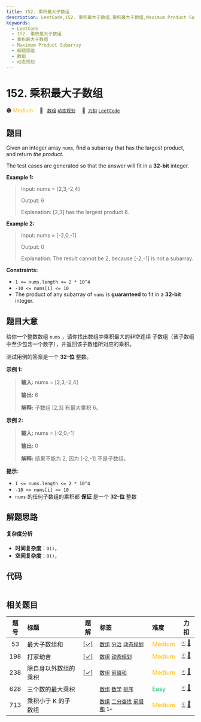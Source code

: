 ```yaml
---
title: 152. 乘积最大子数组
description: LeetCode,152. 乘积最大子数组,乘积最大子数组,Maximum Product Subarray,解题思路,数组,动态规划
keywords:
  - LeetCode
  - 152. 乘积最大子数组
  - 乘积最大子数组
  - Maximum Product Subarray
  - 解题思路
  - 数组
  - 动态规划
---
```


# 152. 乘积最大子数组

🟠 <font color=#ffb800>Medium</font>&emsp; 🔖&ensp; [`数组`](/tag/array.md) [`动态规划`](/tag/dynamic-programming.md)&emsp; 🔗&ensp;[`力扣`](https://leetcode.cn/problems/maximum-product-subarray) [`LeetCode`](https://leetcode.com/problems/maximum-product-subarray)

## 题目

Given an integer array `nums`, find a subarray that has the largest product,
and return _the product_.

The test cases are generated so that the answer will fit in a **32-bit**
integer.



**Example 1:**

> Input: nums = [2,3,-2,4]
> 
> Output: 6
> 
> Explanation: [2,3] has the largest product 6.

**Example 2:**

> Input: nums = [-2,0,-1]
> 
> Output: 0
> 
> Explanation: The result cannot be 2, because [-2,-1] is not a subarray.

**Constraints:**

  * `1 <= nums.length <= 2 * 10^4`
  * `-10 <= nums[i] <= 10`
  * The product of any subarray of `nums` is **guaranteed** to fit in a **32-bit** integer.


## 题目大意

给你一个整数数组 `nums` ，请你找出数组中乘积最大的非空连续 子数组（该子数组中至少包含一个数字），并返回该子数组所对应的乘积。

测试用例的答案是一个 **32-位** 整数。



**示例 1:**

> 
> 
> 
> 
> 
> **输入:** nums = [2,3,-2,4]
> 
> **输出:** 6
> 
> **解释:**  子数组 [2,3] 有最大乘积 6。
> 
> 

**示例 2:**

> 
> 
> 
> 
> 
> **输入:** nums = [-2,0,-1]
> 
> **输出:** 0
> 
> **解释:**  结果不能为 2, 因为 [-2,-1] 不是子数组。



**提示:**

  * `1 <= nums.length <= 2 * 10^4`
  * `-10 <= nums[i] <= 10`
  * `nums` 的任何子数组的乘积都 **保证**  是一个 **32-位** 整数


## 解题思路

#### 复杂度分析

- **时间复杂度**：`O()`，
- **空间复杂度**：`O()`，

## 代码

```javascript

```

## 相关题目

<!-- prettier-ignore -->
| 题号 | 标题 | 题解 | 标签 | 难度 | 力扣 |
| :------: | :------ | :------: | :------ | :------ | :------: |
| 53 | 最大子数组和 | [[✓]](/problem/0053.md) |  [`数组`](/tag/array.md) [`分治`](/tag/divide-and-conquer.md) [`动态规划`](/tag/dynamic-programming.md) | <font color=#ffb800>Medium</font> | [🀄️](https://leetcode.cn/problems/maximum-subarray) [🔗](https://leetcode.com/problems/maximum-subarray) |
| 198 | 打家劫舍 | [[✓]](/problem/0198.md) |  [`数组`](/tag/array.md) [`动态规划`](/tag/dynamic-programming.md) | <font color=#ffb800>Medium</font> | [🀄️](https://leetcode.cn/problems/house-robber) [🔗](https://leetcode.com/problems/house-robber) |
| 238 | 除自身以外数组的乘积 | [[✓]](/problem/0238.md) |  [`数组`](/tag/array.md) [`前缀和`](/tag/prefix-sum.md) | <font color=#ffb800>Medium</font> | [🀄️](https://leetcode.cn/problems/product-of-array-except-self) [🔗](https://leetcode.com/problems/product-of-array-except-self) |
| 628 | 三个数的最大乘积 |  |  [`数组`](/tag/array.md) [`数学`](/tag/math.md) [`排序`](/tag/sorting.md) | <font color=#15bd66>Easy</font> | [🀄️](https://leetcode.cn/problems/maximum-product-of-three-numbers) [🔗](https://leetcode.com/problems/maximum-product-of-three-numbers) |
| 713 | 乘积小于 K 的子数组 |  |  [`数组`](/tag/array.md) [`二分查找`](/tag/binary-search.md) [`前缀和`](/tag/prefix-sum.md) `1+` | <font color=#ffb800>Medium</font> | [🀄️](https://leetcode.cn/problems/subarray-product-less-than-k) [🔗](https://leetcode.com/problems/subarray-product-less-than-k) |